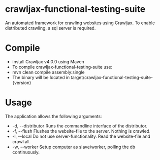 crawljax-functional-testing-suite
=================================

An automated framework for crawling websites using Crawljax. To enable distributed crawling, a sql server is required.

Compile
=================================
- install Crawljax v4.0.0 using Maven
- To compile crawljax-functional-testing-suite use:
- mvn clean compile assembly:single
- The binary will be located in target/crawljax-functional-testing-suite-{version}

Usage
=================================
The application allows the following arguments:
* -d, --distributor   Runs the commandline interface of the distributor.
* -f, --flush             Flushes the website-file to the server. Nothing is crawled.
* -l, --local             Do not use server-functionality. Read the website-file and crawl all.
* -w, --worker        Setup computer as slave/worker, polling the db continuously.

